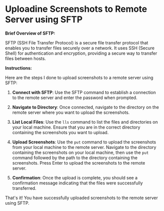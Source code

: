 # Uploadine Screenshots to Remote Server using SFTP

**Brief Overview of SFTP:**

SFTP (SSH File Transfer Protocol) is a secure file transfer protocol that enables you to transfer files securely over a network. It uses SSH (Secure Shell) for authentication and encryption, providing a secure way to transfer files between hosts.

**Instructions:**

Here are the steps I done to upload screenshots to a remote server using SFTP:

1. **Connect with SFTP**: Use the SFTP command to establish a connection to the remote server and enter the password when prompted.

2. **Navigate to Directory**: Once connected, navigate to the directory on the remote server where you want to upload the screenshots.

3. **List Local Files**: Use the `lls` command to list the files and directories on your local machine. Ensure that you are in the correct directory containing the screenshots you want to upload.

4. **Upload Screenshots**: Use the `put` command to upload the screenshots from your local machine to the remote server. Navigate to the directory containing the screenshots on your local machine, then use the `put` command followed by the path to the directory containing the screenshots. Press Enter to upload the screenshots to the remote server.

5. **Confirmation**: Once the upload is complete, you should see a confirmation message indicating that the files were successfully transferred.

That's it! You have successfully uploaded screenshots to the remote server using SFTP.

